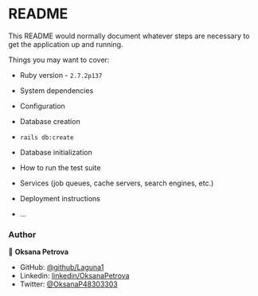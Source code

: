 # README


This README would normally document whatever steps are necessary to get the
application up and running.

Things you may want to cover:

* Ruby version - `2.7.2p137`

* System dependencies

* Configuration

* Database creation
- `rails db:create`

* Database initialization

* How to run the test suite

* Services (job queues, cache servers, search engines, etc.)

* Deployment instructions

* ...


### Author

👤 **Oksana Petrova**

- GitHub: [@github/Laguna1](https://github.com/Laguna1)
- Linkedin: [linkedin/OksanaPetrova](https://www.linkedin.com/in/oksana-petrova/)
- Twitter: [@OksanaP48303303](https://twitter.com/OksanaP48303303)